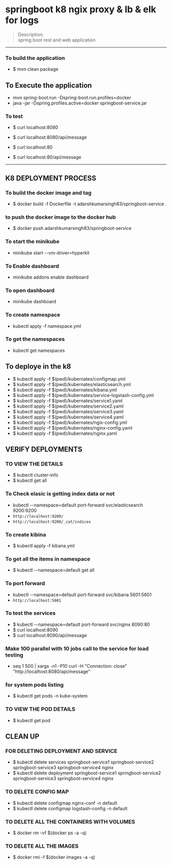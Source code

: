 # springboot k8 ngix proxy & lb & elk for logs 
> Description: \
> spring boot rest and web application 

----

### To build the application
* $ mvn clean package

## To Execute the application 
* mvn spring-boot:run -Dspring-boot.run.profiles=docker
* java -jar -Dspring.profiles.active=docker springboot-service.jar

### To test
* $ curl localhost:8080
* $ curl localhost:8080/api/message

* $ curl localhost:80
* $ curl localhost:80/api/message


---- 
## K8 DEPLOYMENT PROCESS 

### To build the docker image and tag
* $ docker build -f Dockerfile -t adarshkumarsingh83/springboot-service .

### to push the docker image to the docker hub 
* $ docker push adarshkumarsingh83/springboot-service


### To start the minikube 
* minikube start --vm-driver=hyperkit

### To Enable dashboard 
* minikube addons enable dashboard

### To open dashboard 
* minikube dashboard

### To create namespace 
*  kubectl apply -f namespace.yml 

### To get the namespaces 
* kubectl get namespaces


## To deploye in the k8 
* $  kubectl apply -f $(pwd)/kubernates/configmap.yml
* $  kubectl apply -f $(pwd)/kubernates/elasticsearch.yml
* $  kubectl apply -f $(pwd)/kubernates/kibana.yml
* $  kubectl apply -f $(pwd)/kubernates/service-logstash-config.yml
* $  kubectl apply -f $(pwd)/kubernates/service1.yaml
* $  kubectl apply -f $(pwd)/kubernates/service2.yaml
* $  kubectl apply -f $(pwd)/kubernates/service3.yaml
* $  kubectl apply -f $(pwd)/kubernates/service4.yaml
* $  kubectl apply -f $(pwd)/kubernates/ngix-config.yml
* $  kubectl apply -f $(pwd)/kubernates/nginx-config.yaml
* $  kubectl apply -f $(pwd)/kubernates/nginx.yaml


## VERIFY DEPLOYMENTS 
### TO VIEW THE DETAILS
* $ kubectl cluster-info
* $ kubectl get all


### To Check elasic is getting index data or not 
* kubectl --namespace=default port-forward svc/elasticsearch 9200:9200
* `http://localhost:9200/`
* `http://localhost:9200/_cat/indices`

### To create kibina 
* $ kubectl apply -f kibana.yml 

### To get all the items in namespace 
 * $ kubectl --namespace=default get all 

### To port forward 
* kubectl --namespace=default port-forward svc/kibana  5601:5601 
* `http://localhost:5601`



### To test the services 
* $  kubectl --namespace=default port-forward svc/nginx 8090:80
* $ curl localhost:8090
* $ curl localhost:8090/api/message

### Make 100 parallel with 10 jobs call to the service for load testing
* seq 1 500 | xargs -n1 -P10  curl -H "Connection: close" "http://localhost:8080/api/message"

### for system pods listing 
* $ kubectl get pods -n kube-system

### TO VIEW THE POD DETAILS
* $ kubectl get pod

## CLEAN UP 
### FOR DELETING DEPLOYMENT AND SERVICE
* $ kubectl delete services springboot-service1 springboot-service2 springboot-service3 springboot-service4 nginx
* $ kubectl delete deployment springboot-service1 springboot-service2 springboot-service3 springboot-service4 nginx

### TO DELETE CONFIG MAP
* $ kubectl delete configmap nginx-conf -n default
* $ kubectl delete configmap logstash-config -n default

### TO DELETE ALL THE CONTAINERS WITH VOLUMES
* $ docker rm -vf $(docker ps -a -q)

### TO DELETE ALL THE IMAGES
* $ docker rmi -f $(docker images -a -q)